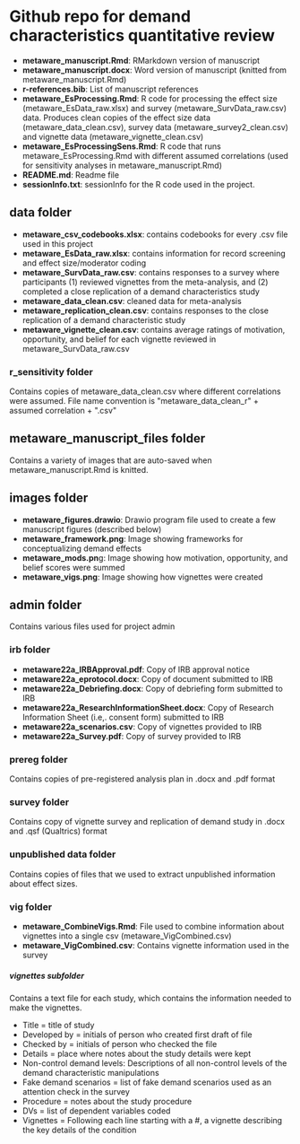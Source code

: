 # Github repo for demand characteristics quantitative review
- **metaware_manuscript.Rmd**: RMarkdown version of manuscript
- **metaware_manuscript.docx**: Word version of manuscript (knitted from metaware_manuscript.Rmd)
- **r-references.bib**: List of manuscript references
- **metaware_EsProcessing.Rmd**: R code for processing the effect size (metaware_EsData_raw.xlsx) and survey (metaware_SurvData_raw.csv) data. Produces clean copies of the effect size data (metaware_data_clean.csv), survey data (metaware_survey2_clean.csv) and vignette data (metaware_vignette_clean.csv)
- **metaware_EsProcessingSens.Rmd**: R code that runs metaware_EsProcessing.Rmd with different assumed correlations (used for sensitivity analyses in metaware_manuscript.Rmd)
- **README.md**: Readme file
- **sessionInfo.txt**: sessionInfo for the R code used in the project.

## data folder
- **metaware_csv_codebooks.xlsx**: contains codebooks for every .csv file used in this project
- **metaware_EsData_raw.xlsx**: contains information for record screening and effect size/moderator coding
- **metaware_SurvData_raw.csv**: contains responses to a survey where participants (1) reviewed vignettes from the meta-analysis, and (2) completed a close replication of a demand characteristics study
- **metaware_data_clean.csv**: cleaned data for meta-analysis
- **metaware_replication_clean.csv**: contains responses to the close replication of a demand characteristic study
- **metaware_vignette_clean.csv**: contains average ratings of motivation, opportunity, and belief for each vignette reviewed in metaware_SurvData_raw.csv

### r_sensitivity folder
Contains copies of metaware_data_clean.csv where different correlations were assumed. File name convention is "metaware_data_clean_r" + assumed correlation + ".csv"

## metaware_manuscript_files folder
Contains a variety of images that are auto-saved when metaware_manuscript.Rmd is knitted.

## images folder
- **metaware_figures.drawio**: Drawio program file used to create a few manuscript figures (described below)
- **metaware_framework.png**: Image showing frameworks for conceptualizing demand effects
- **metaware_mods.pn**g: Image showing how motivation, opportunity, and belief scores were summed
- **metaware_vigs.png**: Image showing how vignettes were created

## admin folder
Contains various files used for project admin

### irb folder
- **metaware22a_IRBApproval.pdf**: Copy of IRB approval notice
- **metaware22a_eprotocol.docx**: Copy of document submitted to IRB
- **metaware22a_Debriefing.docx**: Copy of debriefing form submitted to IRB
- **metaware22a_ResearchInformationSheet.docx**: Copy of Research Information Sheet (i.e,. consent form) submitted to IRB
- **metaware22a_scenarios.csv**: Copy of vignettes provided to IRB
- **metaware22a_Survey.pdf**: Copy of survey provided to IRB

### prereg folder
Contains copies of pre-registered analysis plan in .docx and .pdf format

### survey folder
Contains copy of vignette survey and replication of demand study in .docx and .qsf (Qualtrics) format

### unpublished data folder
Contains copies of files that we used to extract unpublished information about effect sizes.

### vig folder
- **metaware_CombineVigs.Rmd**: File used to combine information about vignettes into a single csv (metaware_VigCombined.csv)
- **metaware_VigCombined.csv**: Contains vignette information used in the survey

##### vignettes subfolder
Contains a text file for each study, which contains the information needed to make the vignettes. 
- Title = title of study
- Developed by = initials of person who created first draft of file 
- Checked by = initials of person who checked the file
- Details = place where notes about the study details were kept 
- Non-control demand levels: Descriptions of all non-control levels of the demand characteristic manipulations
- Fake demand scenarios = list of fake demand scenarios used as an attention check in the survey
- Procedure = notes about the study procedure
- DVs = list of dependent variables coded
- Vignettes = Following each line starting with a #, a vignette describing the key details of the condition
